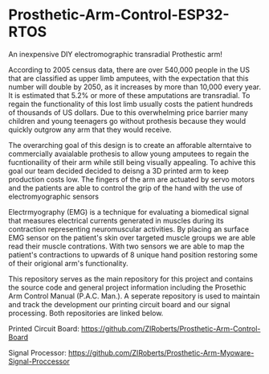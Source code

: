# Prosthetic-Arm-Control-ESP32-RTOS

An inexpensive DIY electromographic transradial Prothestic arm! 

According to 2005 census data, there are over 540,000 people in the US that are classified as upper limb amputees, with the expectation that this number will double by 2050, as it increases by more than 10,000 every year. It is estimated that 5.2% or more of these amputations are transradial. To regain the functionality of this lost limb usually costs the patient hundreds of thousands of US dollars. Due to this overwhelming price barrier many children and young teenagers go without prothesis because they would quickly outgrow any arm that they would receive.

The overarching goal of this design is to create an afforable alterntaive to commercially avaialable prothesis to allow young amputees to regain the fucntionaility of their arm while still being visually appealing. To achive this goal our team decided decided to deisng a 3D printed arm to keep production costs low. The fingers of the arm are actuated by servo motors and the patients are able to control the grip of the hand with the use of electromyographic sensors

Electrmyography (EMG) is a technique for evaluating a biomedical signal that measures electrical currents generated in muscles during its contraction representing neuromuscular activities. By placing an surface EMG sensor on the patient's skin over targeted muscle groups we are able read their muscle contrations. With two sensors we are able to map the patient's contractions to upwards of 8 unique hand position restoring some of their origional arm's functionality. 

This repository serves as the main repository for this project and contains the source code and general project information including the Prosethic Arm Control Manual (P.A.C. Man.). A seperate repository is used to maintain and track the development our printing circuit board and our signal processing. Both repositories are linked below. 

Printed Circuit Board: https://github.com/ZIRoberts/Prosthetic-Arm-Control-Board

Signal Processor: https://github.com/ZIRoberts/Prosthetic-Arm-Myoware-Signal-Proccessor
